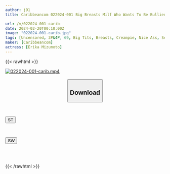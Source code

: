 ```yaml
---
author: j91
title: Caribbeancom 022024-001 Big Breasts Milf Who Wants To Be Bullied With Too Much Service Spirit Erika Mizumoto

url: /v/022024-001-carib
date: 2024-02-20T00:10:00Z
image: "022024-001-carib.jpg"
tags: [Uncensored, 3P&4P, 69, Big Tits, Breasts, Creampie, Nice Ass, Sexy Legs, Shaved, Slender, Slut, Squirting]
maker: [Caribbeancom]
actress: [Erika Mizumoto]
---
```



{{< rawhtml >}}

<div class="video" data-videoid="dgvkZdMJlJTZKB">
    <a href="javascript:;">
        <img src="/v/022024-001-carib/022024-001-carib.jpg" width="WIDTH" height="HEIGHT" alt="022024-001-carib.mp4" loading="lazy">
    </a>
</div>

<script type="text/javascript" src="https://j91.asia/asset/on-demand-st.js"></script>

<br>
  <link rel="stylesheet" href="https://j91.asia/asset/bs5.css">
  
  <center>
  <button class="btn btn-primary" type="button" data-bs-toggle="collapse" data-bs-target=".multi-collapse" aria-expanded="false" aria-controls="multiCollapseExample1 multiCollapseExample2"><h2>Download</h2></button></center>
</p>
<div class="row">
  <div class="col">
    <div class="collapse multi-collapse" id="multiCollapseExample1">
      <div class="card card-body">
	      	      <br>
<div class="buttons">  
<p><a href="https://streamtape.to/v/dgvkZdMJlJTZKB" target="_blank"><button class="btn-hover color-3"><i class="fa fa-download"></i> ST</button></a></p></div>
    </div>
  </div>
</div>
  <div class="col">
    <div class="collapse multi-collapse" id="multiCollapseExample2">
      <div class="card card-body">
	      <br>
<div class="buttons">
<p><a href="https://cdnwish.com/85wdan5nm270" target="_blank"><button class="btn-hover color-2"><i class="fa fa-download"></i> SW</button></a></p></div>
<br><br>
      </div>
    </div>
  </div>
</div>

{{< /rawhtml >}}
